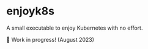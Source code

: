 # enjoyk8s

A small executable to enjoy Kubernetes with no effort.

👷 Work in progress! (August 2023)
